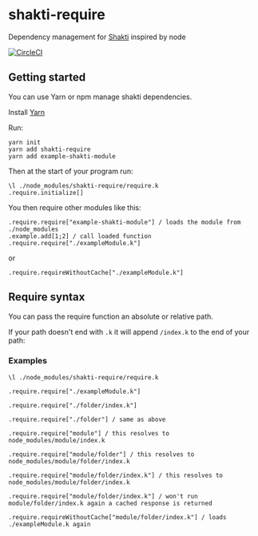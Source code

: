 # shakti-require

Dependency management for [Shakti](https://shakti.com/) inspired by node

[![CircleCI](https://circleci.com/gh/quicktick/shakti-require.svg?style=svg)](https://circleci.com/gh/quicktick/shakti-require)

## Getting started

You can use Yarn or npm manage shakti dependencies.

Install [Yarn](https://yarnpkg.com/lang/en/)

Run:

```
yarn init
yarn add shakti-require
yarn add example-shakti-module
```

Then at the start of your program run:

```
\l ./node_modules/shakti-require/require.k
.require.initialize[]
```

You then require other modules like this:
```
.require.require["example-shakti-module"] / loads the module from ./node_modules
.example.add[1;2] / call loaded function
.require.require["./exampleModule.k"]
```
or
```
.require.requireWithoutCache["./exampleModule.k"]
```

## Require syntax

You can pass the require function an absolute or relative path.

If your path doesn't end with `.k` it will append `/index.k` to the end of your path:

### Examples

```
\l ./node_modules/shakti-require/require.k

.require.require["./exampleModule.k"]

.require.require["./folder/index.k"]

.require.require["./folder"] / same as above

.require.require["module"] / this resolves to node_modules/module/index.k

.require.require["module/folder"] / this resolves to node_modules/module/folder/index.k

.require.require["module/folder/index.k"] / this resolves to node_modules/module/folder/index.k

.require.require["module/folder/index.k"] / won't run module/folder/index.k again a cached response is returned

.require.requireWithoutCache["module/folder/index.k"] / loads ./exampleModule.k again
```
